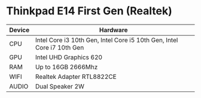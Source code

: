 # Thinkpad E14 First Gen (Realtek)

| Device        | Hardware                                                                  |
|---------------|---------------------------------------------------------------------------|
| CPU           | Intel Core i3 10th Gen, Intel Core i5 10th Gen, Intel Core i7 10th Gen    |
| GPU           | Intel UHD Graphics 620                                                    |
| RAM           | Up to 16GB 2666Mhz                                                        |
| WIFI          | Realtek Adapter RTL8822CE                                                 |
| AUDIO         | Dual Speaker 2W                                                           |
